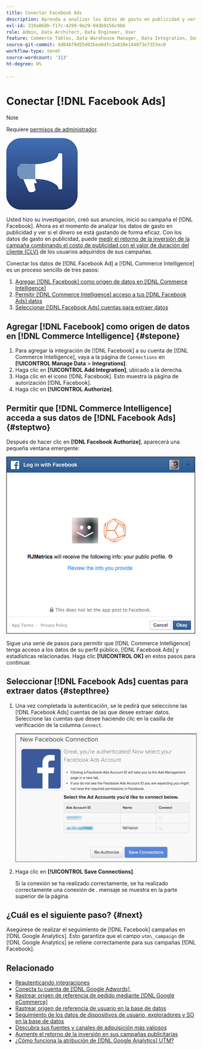 ```yaml
---
title: Conectar Facebook Ads
description: Aprenda a analizar los datos de gasto en publicidad y ver si el dinero se gasta de forma eficaz.
exl-id: 219a868b-f17c-4299-9e29-94db9156c9b6
role: Admin, Data Architect, Data Engineer, User
feature: Commerce Tables, Data Warehouse Manager, Data Integration, Data Import/Export
source-git-commit: 4d04b79d55d02bee6dfc3a810e144073e7353ec0
workflow-type: tm+mt
source-wordcount: '313'
ht-degree: 0%

---
```


# Conectar [!DNL Facebook Ads]

>[!NOTE]
>
>Requiere [permisos de administrador](../../../administrator/user-management/user-management.md).

![Logotipo de Facebook Ads](../../../assets/facebook-ads-logo.png)

Usted hizo su investigación, creó sus anuncios, inició su campaña el [!DNL Facebook]. Ahora es el momento de analizar los datos de gasto en publicidad y ver si el dinero se está gastando de forma eficaz. Con los datos de gasto en publicidad, puede [medir el retorno de la inversión de la campaña combinando el costo de publicidad con el valor de duración del cliente (CLV)](../../../data-analyst/analysis/roi-ad-camp.md) de los usuarios adquiridos de sus campañas.

Conectar los datos de [!DNL Facebook Ad] a [!DNL Commerce Intelligence] es un proceso sencillo de tres pasos:

1. [Agregar  [!DNL Facebook] como origen de datos en [!DNL Commerce Intelligence]](#stepone)
1. [Permitir  [!DNL Commerce Intelligence] acceso a tus [!DNL Facebook Ads] datos](#steptwo)
1. [Seleccionar [!DNL Facebook Ads] cuentas para extraer datos](#stepthree)

## Agregar [!DNL Facebook] como origen de datos en [!DNL Commerce Intelligence] {#stepone}

1. Para agregar la integración de [!DNL Facebook] a su cuenta de [!DNL Commerce Intelligence], vaya a la página de `Connections` en **[!UICONTROL Manage Data** > **Integrations]**.
1. Haga clic en **[!UICONTROL Add Integration]**, ubicado a la derecha.
1. Haga clic en el icono [!DNL Facebook]. Esto muestra la página de autorización [!DNL Facebook].
1. Haga clic en **[!UICONTROL Authorize]**.

## Permitir que [!DNL Commerce Intelligence] acceda a sus datos de [!DNL Facebook Ads] {#steptwo}

Después de hacer clic en **[!DNL Facebook Authorize]**, aparecerá una pequeña ventana emergente:

![Cuadro de diálogo de permiso de acceso a Facebook para Commerce Intelligence](../../../assets/Facebook_Access_Popup.png)

Sigue una serie de pasos para permitir que [!DNL Commerce Intelligence] tenga acceso a los datos de su perfil público, [!DNL Facebook Ads] y estadísticas relacionadas. Haga clic **[!UICONTROL OK]** en estos pasos para continuar.

## Seleccionar [!DNL Facebook Ads] cuentas para extraer datos {#stepthree}

1. Una vez completada la autenticación, se le pedirá que seleccione las [!DNL Facebook Ads] cuentas de las que desee extraer datos. Seleccione las cuentas que desee haciendo clic en la casilla de verificación de la columna `Connect`.

   ![Interfaz de selección de cuentas de Facebook Ad](../../../assets/Facebook_Ad_Accounts.png)

1. Haga clic en **[!UICONTROL Save Connections]**.

   Si la conexión se ha realizado correctamente, se ha realizado correctamente una conexión de *.* mensaje se muestra en la parte superior de la página.

## ¿Cuál es el siguiente paso? {#next}

Asegúrese de realizar el seguimiento de [!DNL Facebook] campañas en [!DNL Google Analytics]. Esto garantiza que el campo `utm\_campaign` de [!DNL Google Analytics] se rellene correctamente para sus campañas [!DNL Facebook].

## Relacionado

* [Reautenticando integraciones](https://experienceleague.adobe.com/docs/commerce-knowledge-base/kb/how-to/mbi-reauthenticating-integrations.html)
* [Conecta tu cuenta de  [!DNL Google Adwords] &#x200B;](../integrations/google-ecommerce.md)
* [Rastrear origen de referencia de pedido mediante  [!DNL Google eCommerce]](../integrations/google-ecommerce.md)
* [Rastrear origen de referencia de usuario en la base de datos](../../analysis/google-track-user-acq.md)
* [Seguimiento de los datos de dispositivos de usuario, exploradores y SO en la base de datos](../../analysis/track-usr-dev-browser.md)
* [Descubra sus fuentes y canales de adquisición más valiosos](../../analysis/most-value-source-channel.md)
* [Aumente el retorno de la inversión en sus campañas publicitarias](../../analysis/roi-ad-camp.md)
* [¿Cómo funciona la atribución de  [!DNL Google Analytics] UTM?](../../analysis/utm-attributes.md)
